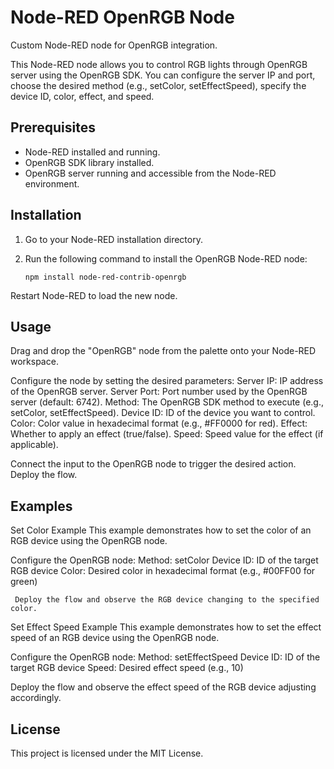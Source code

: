 # Node-RED OpenRGB Node

Custom Node-RED node for OpenRGB integration.

This Node-RED node allows you to control RGB lights through OpenRGB server using the OpenRGB SDK. You can configure the server IP and port, choose the desired method (e.g., setColor, setEffectSpeed), specify the device ID, color, effect, and speed.

## Prerequisites

- Node-RED installed and running.
- OpenRGB SDK library installed.
- OpenRGB server running and accessible from the Node-RED environment.

## Installation

1. Go to your Node-RED installation directory.
2. Run the following command to install the OpenRGB Node-RED node:

   ```shell
   npm install node-red-contrib-openrgb

Restart Node-RED to load the new node.

## Usage

Drag and drop the "OpenRGB" node from the palette onto your Node-RED workspace.

Configure the node by setting the desired parameters:
  Server IP: IP address of the OpenRGB server.
  Server Port: Port number used by the OpenRGB server (default: 6742).
  Method: The OpenRGB SDK method to execute (e.g., setColor, setEffectSpeed).
  Device ID: ID of the device you want to control.
  Color: Color value in hexadecimal format (e.g., #FF0000 for red).
  Effect: Whether to apply an effect (true/false).
  Speed: Speed value for the effect (if applicable).

Connect the input to the OpenRGB node to trigger the desired action.
Deploy the flow.

## Examples
  Set Color Example
    This example demonstrates how to set the color of an RGB device using the OpenRGB node.

   Configure the OpenRGB node:
     Method: setColor
     Device ID: ID of the target RGB device
     Color: Desired color in hexadecimal format (e.g., #00FF00 for green)
   
     Deploy the flow and observe the RGB device changing to the specified color.

Set Effect Speed Example
  This example demonstrates how to set the effect speed of an RGB device using the OpenRGB node.

  Configure the OpenRGB node:
     Method: setEffectSpeed
       Device ID: ID of the target RGB device
       Speed: Desired effect speed (e.g., 10)
        
  Deploy the flow and observe the effect speed of the RGB device adjusting accordingly.




## License
This project is licensed under the MIT License.
